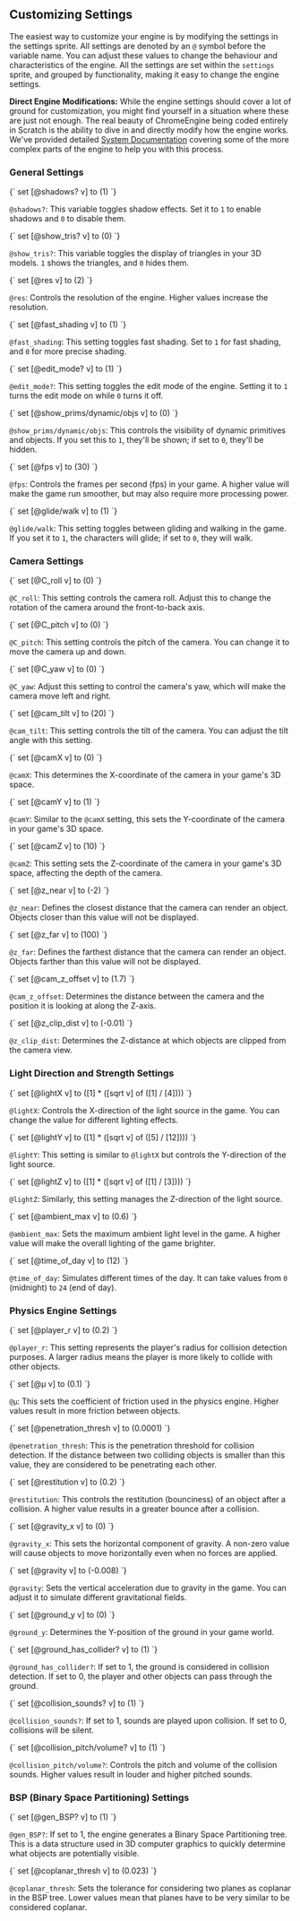 ## Customizing Settings

The easiest way to customize your engine is by modifying the settings in the settings sprite. All settings are denoted by an `@` symbol before the variable name. You can adjust these values to change the behaviour and characteristics of the engine. All the settings are set within the `settings` sprite, and grouped by functionality, making it easy to change the engine settings.

**Direct Engine Modifications:** While the engine settings should cover a lot of ground for customization, you might find yourself in a situation where these are just not enough. The real beauty of ChromeEngine being coded entirely in Scratch is the ability to dive in and directly modify how the engine works.
We've provided detailed [System Documentation](/docs/system_docs/Intro) covering some of the more complex parts of the engine to help you with this process.

### General Settings

<ScratchBlocks>
{`
set [@shadows? v] to (1)
`}
</ScratchBlocks>

`@shadows?`: This variable toggles shadow effects. Set it to `1` to enable shadows and `0` to disable them.

<ScratchBlocks>
{`
set [@show_tris? v] to (0)
`}
</ScratchBlocks>

`@show_tris?`: This variable toggles the display of triangles in your 3D models. `1` shows the triangles, and `0` hides them.

<ScratchBlocks>
{`
set [@res v] to (2)
`}
</ScratchBlocks>

`@res`: Controls the resolution of the engine. Higher values increase the resolution.

<ScratchBlocks>
{`
set [@fast_shading v] to (1)
`}
</ScratchBlocks>

`@fast_shading`: This setting toggles fast shading. Set to `1` for fast shading, and `0` for more precise shading.

<ScratchBlocks>
{`
set [@edit_mode? v] to (1)
`}
</ScratchBlocks>

`@edit_mode?`: This setting toggles the edit mode of the engine. Setting it to `1` turns the edit mode on while `0` turns it off.

<ScratchBlocks>
{`
set [@show_prims/dynamic/objs v] to (0)
`}
</ScratchBlocks>

`@show_prims/dynamic/objs`: This controls the visibility of dynamic primitives and objects. If you set this to `1`, they'll be shown; if set to `0`, they'll be hidden.

<ScratchBlocks>
{`
set [@fps v] to (30)
`}
</ScratchBlocks>

`@fps`: Controls the frames per second (fps) in your game. A higher value will make the game run smoother, but may also require more processing power.

<ScratchBlocks>
{`
set [@glide/walk v] to (1)
`}
</ScratchBlocks>

`@glide/walk`: This setting toggles between gliding and walking in the game. If you set it to `1`, the characters will glide; if set to `0`, they will walk.

### Camera Settings

<ScratchBlocks>
{`
set [@C_roll v] to (0)
`}
</ScratchBlocks>

`@C_roll`: This setting controls the camera roll. Adjust this to change the rotation of the camera around the front-to-back axis.

<ScratchBlocks>
{`
set [@C_pitch v] to (0)
`}
</ScratchBlocks>

`@C_pitch`: This setting controls the pitch of the camera. You can change it to move the camera up and down.

<ScratchBlocks>
{`
set [@C_yaw v] to (0)
`}
</ScratchBlocks>

`@C_yaw`: Adjust this setting to control the camera's yaw, which will make the camera move left and right.

<ScratchBlocks>
{`
set [@cam_tilt v] to (20)
`}
</ScratchBlocks>

`@cam_tilt`: This setting controls the tilt of the camera. You can adjust the tilt angle with this setting.

<ScratchBlocks>
{`
set [@camX v] to (0)
`}
</ScratchBlocks>

`@camX`: This determines the X-coordinate of the camera in your game's 3D space.

<ScratchBlocks>
{`
set [@camY v] to (1)
`}
</ScratchBlocks>

`@camY`: Similar to the `@camX` setting, this sets the Y-coordinate of the camera in your game's 3D space.

<ScratchBlocks>
{`
set [@camZ v] to (10)
`}
</ScratchBlocks>

`@camZ`: This setting sets the Z-coordinate of the camera in your game's 3D space, affecting the depth of the camera.

<ScratchBlocks>
{`
set [@z_near v] to (-2)
`}
</ScratchBlocks>

`@z_near`: Defines the closest distance that the camera can render an object. Objects closer than this value will not be displayed.

<ScratchBlocks>
{`
set [@z_far v] to (100)
`}
</ScratchBlocks>

`@z_far`: Defines the farthest distance that the camera can render an object. Objects farther than this value will not be displayed.

<ScratchBlocks>
{`
set [@cam_z_offset v] to (1.7)
`}
</ScratchBlocks>

`@cam_z_offset`: Determines the distance between the camera and the position it is looking at along the Z-axis.

<ScratchBlocks>
{`
set [@z_clip_dist v] to (-0.01)
`}
</ScratchBlocks>

`@z_clip_dist`: Determines the Z-distance at which objects are clipped from the camera view. 

### Light Direction and Strength Settings

<ScratchBlocks>
{`
set [@lightX v] to ([1] * ([sqrt v] of ([1] / [4])))
`}
</ScratchBlocks>

`@lightX`: Controls the X-direction of the light source in the game. You can change the value for different lighting effects.

<ScratchBlocks>
{`
set [@lightY v] to ([1] * ([sqrt v] of ([5] / [12])))
`}
</ScratchBlocks>

`@lightY`: This setting is similar to `@lightX` but controls the Y-direction of the light source.

<ScratchBlocks>
{`
set [@lightZ v] to ([1] * ([sqrt v] of ([1] / [3])))
`}
</ScratchBlocks>

`@lightZ`: Similarly, this setting manages the Z-direction of the light source.

<ScratchBlocks>
{`
set [@ambient_max v] to (0.6)
`}
</ScratchBlocks>

`@ambient_max`: Sets the maximum ambient light level in the game. A higher value will make the overall lighting of the game brighter.

<ScratchBlocks>
{`
set [@time_of_day v] to (12)
`}
</ScratchBlocks>

`@time_of_day`: Simulates different times of the day. It can take values from `0` (midnight) to `24` (end of day). 


### Physics Engine Settings

<ScratchBlocks>
{`
set [@player_r v] to (0.2)
`}
</ScratchBlocks>

`@player_r`: This setting represents the player's radius for collision detection purposes. A larger radius means the player is more likely to collide with other objects.

<ScratchBlocks>
{`
set [@μ v] to (0.1)
`}
</ScratchBlocks>

`@μ`: This sets the coefficient of friction used in the physics engine. Higher values result in more friction between objects.

<ScratchBlocks>
{`
set [@penetration_thresh v] to (0.0001)
`}
</ScratchBlocks>

`@penetration_thresh`: This is the penetration threshold for collision detection. If the distance between two colliding objects is smaller than this value, they are considered to be penetrating each other.

<ScratchBlocks>
{`
set [@restitution v] to (0.2)
`}
</ScratchBlocks>

`@restitution`: This controls the restitution (bounciness) of an object after a collision. A higher value results in a greater bounce after a collision.

<ScratchBlocks>
{`
set [@gravity_x v] to (0)
`}
</ScratchBlocks>

`@gravity_x`: This sets the horizontal component of gravity. A non-zero value will cause objects to move horizontally even when no forces are applied.

<ScratchBlocks>
{`
set [@gravity v] to (-0.008)
`}
</ScratchBlocks>

`@gravity`: Sets the vertical acceleration due to gravity in the game. You can adjust it to simulate different gravitational fields.

<ScratchBlocks>
{`
set [@ground_y v] to (0)
`}
</ScratchBlocks>

`@ground_y`: Determines the Y-position of the ground in your game world.

<ScratchBlocks>
{`
set [@ground_has_collider? v] to (1)
`}
</ScratchBlocks>

`@ground_has_collider?`: If set to 1, the ground is considered in collision detection. If set to 0, the player and other objects can pass through the ground.

<ScratchBlocks>
{`
set [@collision_sounds? v] to (1)
`}
</ScratchBlocks>

`@collision_sounds?`: If set to 1, sounds are played upon collision. If set to 0, collisions will be silent.

<ScratchBlocks>
{`
set [@collision_pitch/volume? v] to (1)
`}
</ScratchBlocks>

`@collision_pitch/volume?`: Controls the pitch and volume of the collision sounds. Higher values result in louder and higher pitched sounds.

### BSP (Binary Space Partitioning) Settings

<ScratchBlocks>
{`
set [@gen_BSP? v] to (1)
`}
</ScratchBlocks>

`@gen_BSP?`: If set to 1, the engine generates a Binary Space Partitioning tree. This is a data structure used in 3D computer graphics to quickly determine what objects are potentially visible.

<ScratchBlocks>
{`
set [@coplanar_thresh v] to (0.023)
`}
</ScratchBlocks>

`@coplanar_thresh`: Sets the tolerance for considering two planes as coplanar in the BSP tree. Lower values mean that planes have to be very similar to be considered coplanar.